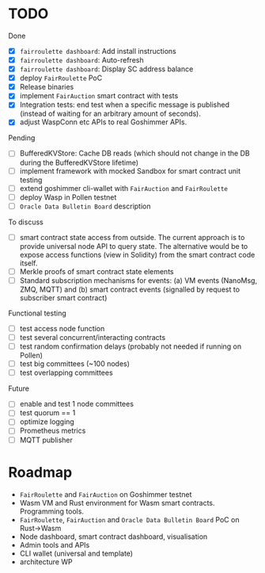 # TODO

Done
- [x] `fairroulette dashboard`: Add install instructions
- [x] `fairroulette dashboard`: Auto-refresh
- [x] `fairroulette dashboard`: Display SC address balance
- [x] deploy `FairRoulette` PoC
- [x] Release binaries
- [X] implement `FairAuction` smart contract with tests
- [x] Integration tests: end test when a specific message is published (instead
      of waiting for an arbitrary amount of seconds).
- [x] adjust WaspConn etc APIs to real Goshimmer APIs.

Pending
- [ ] BufferedKVStore: Cache DB reads (which should not change in the DB during
      the BufferedKVStore lifetime)
- [ ] implement framework with mocked Sandbox for smart contract unit testing 
- [ ] extend goshimmer cli-wallet with `FairAuction` and `FairRoulette`
- [ ] deploy Wasp in Pollen testnet
- [ ] `Oracle Data Bulletin Board` description

To discuss
- [ ] smart contract state access from outside. The current approach is to provide universal node API to query state. 
The alternative would be to expose access functions (view in Solidity) from the smart contract code itself.
- [ ] Merkle proofs of smart contract state elements  
- [ ] Standard subscription mechanisms for events: (a) VM events (NanoMsg, ZMQ, MQTT) 
and (b) smart contract events (signalled by request to subscriber smart contract) 

Functional testing
- [ ] test access node function
- [ ] test several concurrent/interacting contracts
- [ ] test random confirmation delays (probably not needed if running on Pollen)
- [ ] test big committees (~100 nodes)
- [ ] test overlapping committees

Future
- [ ] enable and test 1 node committees
- [ ] test quorum == 1  
- [ ] optimize logging
- [ ] Prometheus metrics
- [ ] MQTT publisher

# Roadmap
- `FairRoulette` and `FairAuction` on Goshimmer testnet
- Wasm VM and Rust environment for Wasm smart contracts. Programming tools. 
- `FairRoulette`, `FairAuction` and `Oracle Data Bulletin Board` PoC on Rust->Wasm
- Node dashboard, smart contract dashboard, visualisation
- Admin tools and APIs 
- CLI wallet (universal and template)
- architecture WP 
